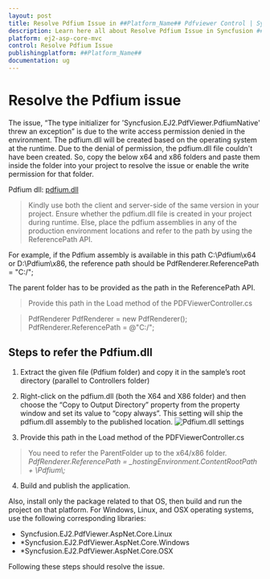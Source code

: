 ```yaml
---
layout: post
title: Resolve Pdfium Issue in ##Platform_Name## Pdfviewer Control | Syncfusion
description: Learn here all about Resolve Pdfium Issue in Syncfusion ##Platform_Name## Pdfviewer component of Syncfusion Essential JS 2 and more.
platform: ej2-asp-core-mvc
control: Resolve Pdfium Issue
publishingplatform: ##Platform_Name##
documentation: ug
---
```



# Resolve the Pdfium issue

The issue, “The type initializer for 'Syncfusion.EJ2.PdfViewer.PdfiumNative' threw an exception” is due to the write access permission denied in the environment. The pdfium.dll will be created based on the operating system at the runtime. Due to the denial of permission, the pdfium.dll file couldn't have been created. So, copy the below x64 and x86 folders and paste them inside the folder into your project to resolve the issue or enable the write permission for that folder.

Pdfium dll: [pdfium.dll](https://www.syncfusion.com/downloads/support/directtrac/general/ze/Pdfium1515619754.zip)

> Kindly use both the client and server-side of the same version in your project.
> Ensure whether the pdfium.dll file is created in your project during runtime. Else, place the pdfium assemblies in any of the production environment locations and refer to the path by using the ReferencePath API.

For example, if the Pdfium assembly is available in this path C:\Pdfium\x64 or D:\Pdfium\x86, the reference path should be PdfRenderer.ReferencePath = "C:/";

The parent folder has to be provided as the path in the ReferencePath API.

> Provide this path in the Load method of the PDFViewerController.cs

> PdfRenderer PdfRenderer = new PdfRenderer();
> PdfRenderer.ReferencePath = @"C:/";

## Steps to refer the Pdfium.dll

1. Extract the given file (Pdfium folder) and copy it in the sample’s root directory (parallel to Controllers folder)

2. Right-click on the pdfium.dll (both the X64 and X86 folder) and then choose the “Copy to Output Directory” property from the property window and set its value to “copy always”. This setting will ship the pdfium.dll assembly to the published location.
![Pdfium.dll settings](../../pdfviewer/images/pdfium_dll_settings.png)

3. Provide this path in the Load method of the PDFViewerController.cs
> You need to refer the ParentFolder up to the x64/x86 folder.
*PdfRenderer.ReferencePath = _hostingEnvironment.ContentRootPath + \\Pdfium\\;*

4. Build and publish the application.

Also, install only the package related to that OS, then build and run the project on that platform. For Windows, Linux, and OSX operating systems, use the following corresponding libraries:

* Syncfusion.EJ2.PdfViewer.AspNet.Core.Linux
* *Syncfusion.EJ2.PdfViewer.AspNet.Core.Windows
* *Syncfusion.EJ2.PdfViewer.AspNet.Core.OSX

Following these steps should resolve the issue.
